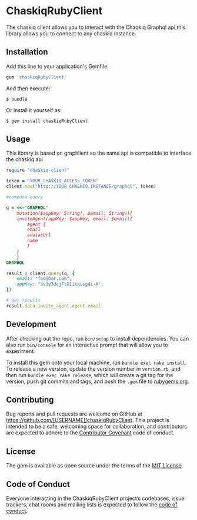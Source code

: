 # ChaskiqRubyClient


The chaskiq client allows you to interact with the Chaqkiq Graphql api,this library allows you to connect to any chaskiq instance.

## Installation

Add this line to your application's Gemfile:

```ruby
gem 'chaskiqRubyClient'
```

And then execute:

    $ bundle

Or install it yourself as:

    $ gem install chaskiqRubyClient

## Usage


This library is based on graphlient so the same api is compatible to interface the chaskiq api


```ruby
require "chaskiq-client"

token = "YOUR_CHASKIQ_ACCESS_TOKEN"
client.new("http://YOUR_CHASKIQ_INSTANCE/graphql", token)

#compose query

q = <<-'GRAPHQL'
    mutation($appKey: String!, $email: String!){
    inviteAgent(appKey: $appKey, email: $email){
        agent {
        email
        avatarUrl
        name
        }
    }
    }
GRAPHQL

result = client.query(q, {
    email: "foo@bar.com",
    appKey: "3v1y3UejFtX1itkssgdi-A",
})

# get results
result.data.invite_agent.agent.email

```


## Development

After checking out the repo, run `bin/setup` to install dependencies. You can also run `bin/console` for an interactive prompt that will allow you to experiment.

To install this gem onto your local machine, run `bundle exec rake install`. To release a new version, update the version number in `version.rb`, and then run `bundle exec rake release`, which will create a git tag for the version, push git commits and tags, and push the `.gem` file to [rubygems.org](https://rubygems.org).

## Contributing

Bug reports and pull requests are welcome on GitHub at https://github.com/[USERNAME]/chaskiqRubyClient. This project is intended to be a safe, welcoming space for collaboration, and contributors are expected to adhere to the [Contributor Covenant](http://contributor-covenant.org) code of conduct.

## License

The gem is available as open source under the terms of the [MIT License](https://opensource.org/licenses/MIT).

## Code of Conduct

Everyone interacting in the ChaskiqRubyClient project’s codebases, issue trackers, chat rooms and mailing lists is expected to follow the [code of conduct](https://github.com/[USERNAME]/chaskiqRubyClient/blob/master/CODE_OF_CONDUCT.md).
